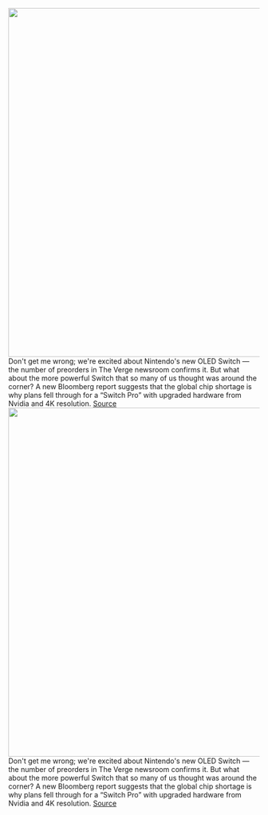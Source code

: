 <img src='https://cdn.vox-cdn.com/thumbor/7b6H55Y9MLrT-IO2wZXHjwT3W9E=/0x0:2040x1360/1200x800/filters:focal(857x517:1183x843)/cdn.vox-cdn.com/uploads/chorus_image/image/69928546/cfaulkner_210921_4751_0004.0.jpg' width='700px' /><br/>
Don't get me wrong; we're excited about Nintendo's new OLED Switch — the number of preorders in The Verge newsroom confirms it. But what about the more powerful Switch that so many of us thought was around the corner? A new Bloomberg report suggests that the global chip shortage is why plans fell through for a “Switch Pro” with upgraded hardware from Nvidia and 4K resolution.
<a href='https://www.theverge.com/2021/9/29/22701210/nintendo-switch-4k-pro-rumors-oled'> Source <a/><img src='https://cdn.vox-cdn.com/thumbor/7b6H55Y9MLrT-IO2wZXHjwT3W9E=/0x0:2040x1360/1200x800/filters:focal(857x517:1183x843)/cdn.vox-cdn.com/uploads/chorus_image/image/69928546/cfaulkner_210921_4751_0004.0.jpg' width='700px' /><br/>
Don't get me wrong; we're excited about Nintendo's new OLED Switch — the number of preorders in The Verge newsroom confirms it. But what about the more powerful Switch that so many of us thought was around the corner? A new Bloomberg report suggests that the global chip shortage is why plans fell through for a “Switch Pro” with upgraded hardware from Nvidia and 4K resolution.
<a href='https://www.theverge.com/2021/9/29/22701210/nintendo-switch-4k-pro-rumors-oled'> Source <a/>